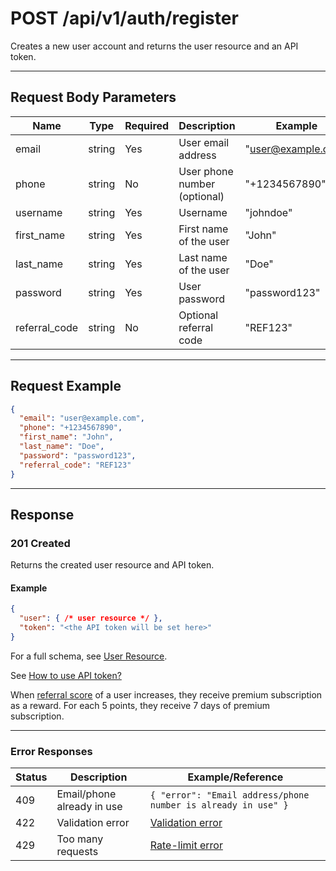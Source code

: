 # POST /api/v1/auth/register

Creates a new user account and returns the user resource and an API token.


---

## Request Body Parameters
| Name         | Type    | Required | Description                                 | Example                |
|--------------|---------|----------|---------------------------------------------|------------------------|
| email        | string  | Yes      | User email address                          | "user@example.com"    |
| phone        | string  | No       | User phone number (optional)                | "+1234567890"         |
| username     | string  | Yes      | Username                                    | "johndoe"             |
| first_name   | string  | Yes      | First name of the user                      | "John"                |
| last_name    | string  | Yes      | Last name of the user                       | "Doe"                 |
| password     | string  | Yes      | User password                               | "password123"         |
| referral_code| string  | No       | Optional referral code                      | "REF123"              |

---

## Request Example
```json
{
  "email": "user@example.com",
  "phone": "+1234567890",
  "first_name": "John",
  "last_name": "Doe",
  "password": "password123",
  "referral_code": "REF123"
}
```

---

## Response

### 201 Created
Returns the created user resource and API token.

#### Example
```json
{
  "user": { /* user resource */ },
  "token": "<the API token will be set here>"
}
```

For a full schema, see [User Resource](../users/user_resource.md).

See [How to use API token?](login.md#how-to-use-api-token)

When [referral score](../users/user_resource.md#referral-score) of a user increases, they receive premium subscription as a reward. For each 5 points, they receive 7 days of premium subscription.

---

### Error Responses
| Status | Description                | Example/Reference                                      |
|--------|----------------------------|--------------------------------------------------------|
| 409    | Email/phone already in use | `{ "error": "Email address/phone number is already in use" }` |
| 422    | Validation error           | [Validation error](../_globals/validation-errors.md)    |
| 429    | Too many requests          | [Rate-limit error](../_globals/rate-limit-errors.md)    |
